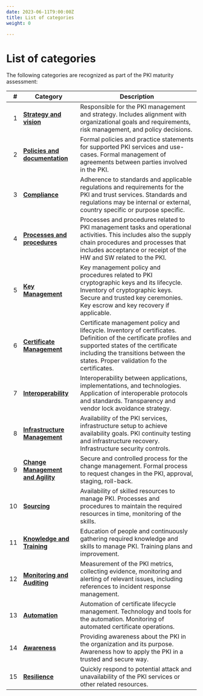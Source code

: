 ```yaml
---
date: 2023-06-11T9:00:00Z
title: List of categories
weight: 0

---
```


# List of categories

The following categories are recognized as part of the PKI maturity assessment:

|  # | Category                                                               | Description                                                                                                                                                                                                                                 |
|---:|------------------------------------------------------------------------|---------------------------------------------------------------------------------------------------------------------------------------------------------------------------------------------------------------------------------------------|
|  1 | **[Strategy and vision](../strategy-and-vision/)**                     | Responsible for the PKI management and strategy. Includes alignment with organizational goals and requirements, risk management, and policy decisions.                                                                                      |
|  2 | **[Policies and documentation](../policies-and-documentation/)**       | Formal policies and practice statements for supported PKI services and use-cases. Formal management of agreements between parties involved in the PKI.                                                                                      |
|  3 | **[Compliance](../compliance/)**                                       | Adherence to standards and applicable regulations and requirements for the PKI and trust services. Standards and regulations may be internal or external, country specific or purpose specific.                                             |
|  4 | **[Processes and procedures](../processes-and-procedures/)**           | Processes and procedures related to PKI management tasks and operational activities. This includes also the supply chain procedures and processes that includes acceptance or receipt of the HW and SW related to the PKI.                  |
|  5 | **[Key Management](../key-management/)**                               | Key management policy and procedures related to PKI cryptographic keys and its lifecycle. Inventory of cryptographic keys. Secure and trusted key ceremonies. Key escrow and key recovery if applicable.                                    |
|  6 | **[Certificate Management](../certificate-management/)**               | Certificate management policy and lifecycle. Inventory of certificates. Definition of the certificate profiles and supported states of the certificate including the transitions between the states. Proper validation fo the certificates. |
|  7 | **[Interoperability](../interoperability/)**                           | Interoperability between applications, implementations, and technologies. Application of interoperable protocols and standards. Transparency and vendor lock avoidance strategy.                                                            |
|  8 | **[Infrastructure Management](../infrastructure-management/)**         | Availability of the PKI services, infrastructure setup to achieve availability goals. PKI continuity testing and infrastructure recovery. Infrastructure security controls.                                                                 |
|  9 | **[Change Management and Agility](../change-management-and-agility/)** | Secure and controlled process for the change management. Formal process to request changes in the PKI, approval, staging, roll-back.                                                                                                        |
| 10 | **[Sourcing](../sourcing/)**                                           | Availability of skilled resources to manage PKI. Processes and procedures to maintain the required resources in time, monitoring of the skills.                                                                                             |
| 11 | **[Knowledge and Training](../knowledge-and-training/)**               | Education of people and continuously gathering required knowledge and skills to manage PKI. Training plans and improvement.                                                                                                                 |
| 12 | **[Monitoring and Auditing](../monitoring-and-auditing/)**             | Measurement of the PKI metrics, collecting evidence, monitoring and alerting of relevant issues, including references to incident response management.                                                                                      |
| 13 | **[Automation](../automation/)**                                       | Automation of certificate lifecycle management. Technology and tools for the automation. Monitoring of automated certificate operations.                                                                                                    |
| 14 | **[Awareness](../awareness/)**                                         | Providing awareness about the PKI in the organization and its purpose. Awareness how to apply the PKI in a trusted and secure way.                                                                                                          |
| 15 | **[Resilience](../resilience/)**                                       | Quickly respond to potential attack and unavailability of the PKI services or other related resources.                                                                                                                                      |

